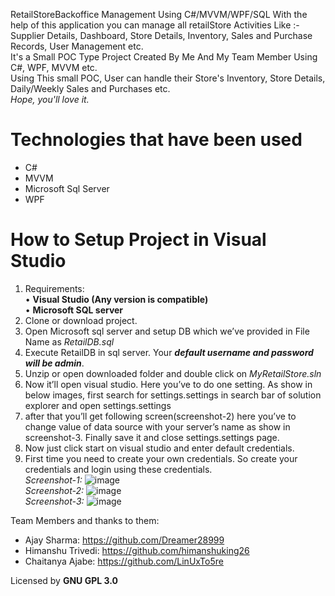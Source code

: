 RetailStoreBackoffice Management Using C#/MVVM/WPF/SQL
With the help of this application you can manage all retailStore Activities Like :-   Supplier Details, Dashboard, Store Details, Inventory, Sales and Purchase Records, User Management etc.<br>
It's a Small POC Type Project Created By Me And My Team Member Using C#, WPF, MVVM etc.<br>
Using This small POC, User can handle their Store's Inventory, Store Details, Daily/Weekly Sales and Purchases etc.<br>
*Hope, you'll love it.*

# Technologies that have been used
- C#
- MVVM
- Microsoft Sql Server
- WPF

# How to Setup Project in Visual Studio
1)	Requirements:<br>
                •	**Visual Studio (Any version is compatible)** <br>
                •	**Microsoft SQL server**
2)	Clone or download project.
3)	Open Microsoft sql server and setup DB which we’ve provided in File Name as *RetailDB.sql*
4)	Execute RetailDB in sql server. Your ***default username and password will be admin***.
5)	Unzip or open downloaded folder and double click on *MyRetailStore.sln*
6)	Now it’ll open visual studio. Here you’ve to do one setting. As show in below images, first search for settings.settings in search bar of solution explorer and open     settings.settings
7)	after that you’ll get following screen(screenshot-2) here you’ve to change value of data source with your server’s name as show in screenshot-3. Finally save it and     close settings.settings page.
8)	Now just click start on visual studio and enter default credentials.
9)	First time you need to create your own credentials. So create your credentials and login using these credentials.
     <br>
     *Screenshot-1:* 
     ![image](https://user-images.githubusercontent.com/90641894/199454553-ef2974f0-338d-429f-ad36-abf5f2c8fbf3.png)
     <br>
     *Screenshot-2:* 
     ![image](https://user-images.githubusercontent.com/90641894/199454631-b81aff11-9910-4389-abaf-edf98adc960a.png)
     <br>
     *Screenshot-3:* 
     ![image](https://user-images.githubusercontent.com/90641894/199454821-e0023c6f-9e25-46cf-b09b-cff12dfba722.png)


Team Members and thanks to them:
- Ajay Sharma: https://github.com/Dreamer28999
- Himanshu Trivedi: https://github.com/himanshuking26
- Chaitanya Ajabe: https://github.com/LinUxTo5re

Licensed by **GNU GPL 3.0**


